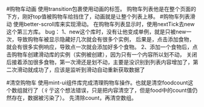 #购物车动画
    使用transition包裹使用动画的标签。
    购物车列表他是在整个页面的下方，刚好top值被购物车给挡住了，动画就是让整个列表上移。
#购物车列表滑动
    使用better-scroll库来实现滑动。
    在购物车列表显示时，使用nextTick去new这个第三方库。
    bug：
        1、new这个库时，没有让他变成单例，就是只被new一次，导致购物车被显示隐藏好几次就会有很多个实例，
        后果是，点击添加食物，就会有很多实例响应，导致点一次就会添加好多个食物。
        2、添加一个食物后，点击购物车创建滑动库的实例（实例被创建），因为只有一个内容所以划不动，
        关闭后接着添加很多食物，第一次滑还是划不动，主要是没识别到列表内容增加了，第二次滑动就成功了，应该是监听到滑动自动重新获取数据了

#清空购物车
    使用mint-ui组件库完成清理购物车操作。也就是清空foodcount这个数组就行了（彳亍这个想法错误，只是把内容清空了，但是food中的count值仍然存在，数据被污染了）。
    先清除count，再清空数组。

